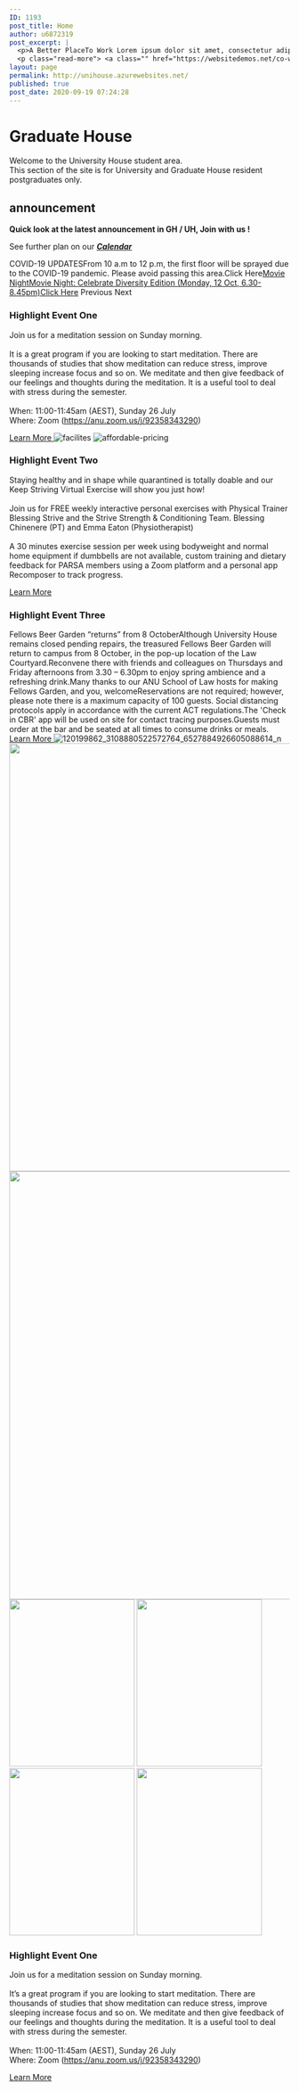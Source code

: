 ```yaml
---
ID: 1193
post_title: Home
author: u6872319
post_excerpt: |
  <p>A Better PlaceTo Work Lorem ipsum dolor sit amet, consectetur adipiscing elit. Ut elit tellus, luctus nec ullamcorper mattis, pulvinar dapibus leo. Ut elit tellus, luctus nec ullamcorper mattis, pulvinar dapibus leo. Donec Sodales Sagittis Magna. Learn More A Place That HelpsGrowth of Your Work Ut elit tellus, luctus nec ullamcorper mattis, pulvinar dapibus leo. &hellip;</p>
  <p class="read-more"> <a class="" href="https://websitedemos.net/co-working-space-02/"> <span class="screen-reader-text">Home</span> Read More &raquo;</a></p>
layout: page
permalink: http://unihouse.azurewebsites.net/
published: true
post_date: 2020-09-19 07:24:28
---
```

<h1> Graduate House</h1>		
		<p>Welcome to the University House student area.<br data-rich-text-line-break="true" />This section of the site is for University and Graduate House resident postgraduates only.</p>		
			<h2>announcement</h2>		
		<p><b>Quick look at the latest announcement in GH / UH, Join with us !</b></p><p>See further plan on our <i><u><b><a href="https://unihouse.azurewebsites.net/index.php/event/">Calendar</a></b></u></i></p>		
					COVID-19 UPDATESFrom 10 a.m to 12 p.m, the first floor will be sprayed due to the COVID-19 pandemic. Please avoid passing this area.Click Here<a href="https://unihouse.azurewebsites.net/index.php/event/test-event/">Movie NightMovie Night: Celebrate Diversity Edition (Monday, 12 Oct, 6.30-8.45pm)Click Here</a>				
							Previous
							Next
			<h3>Highlight Event One</h3>		
		<p>Join us for a meditation session on Sunday morning. <br /><br />It is a great program if you are looking to start meditation. There are thousands of studies that show meditation can reduce stress, improve sleeping increase focus and so on. We meditate and then give feedback of our feelings and thoughts during the meditation. It is a useful tool to deal with stress during the semester.<br /><br />When: 11:00-11:45am (AEST), Sunday 26 July<br />Where: Zoom (<a href="https://anu.zoom.us/j/92358343290" target="_blank" rel="nofollow noopener noreferrer" data-lynx-mode="hover" data-lynx-uri="https://l.facebook.com/l.php?u=https%3A%2F%2Fanu.zoom.us%2Fj%2F92358343290&h=AT20ncDNAMjMptYwD4-JcmfXoUrnta8WncnndITjBOKuux9NQXshJaMgN8Ov85AGNJJ4sEZ_DxqZXPgYhDGqj2Le96ROK6qjmasJgPGEK1IEUr8hTUw9D1gotSrxlogoxt2unuFRyeGumS_-Eok">https://anu.zoom.us/j/92358343290</a>)</p>		
			<a href="https://www.facebook.com/events/350695065893479/" role="button">
						Learn More
					</a>
										<img src="/wp-content/uploads/elementor/thumbs/facilites-ovojycfqq9ynbka2mpqslye1u7rhu7wnez164awo4g.jpg" title="facilites" alt="facilites" />											
										<img src="/wp-content/uploads/elementor/thumbs/affordable-pricing-ovojyddkx3zxn68ph85f6g5iflmv1x0dr3onlkv9y8.jpg" title="affordable-pricing" alt="affordable-pricing" />											
			<h3>Highlight Event Two</h3>		
		<p>Staying healthy and in shape while quarantined is totally doable and our Keep Striving Virtual Exercise will show you just how!<br /><br />Join us for FREE weekly interactive personal exercises with Physical Trainer Blessing Strive and the Strive Strength &amp; Conditioning Team. Blessing Chinenere (PT) and Emma Eaton (Physiotherapist)<br /><br />A 30 minutes exercise session per week using bodyweight and normal home equipment if dumbbells are not available, custom training and dietary feedback for PARSA members using a Zoom platform and a personal app Recomposer to track progress.</p>		
			<a href="https://www.facebook.com/events/2635536513348515/" role="button">
						Learn More
					</a>
			<h3>Highlight Event Three</h3>		
		Fellows Beer Garden “returns” from 8 OctoberAlthough University House remains closed pending repairs, the treasured Fellows Beer Garden will return to campus from 8 October, in the pop-up location of the Law Courtyard.Reconvene there with friends and colleagues on Thursdays and Friday afternoons from 3.30 – 6.30pm to enjoy spring ambience and a refreshing drink.Many thanks to our ANU School of Law hosts for making Fellows Garden, and you, welcomeReservations are not required; however, please note there is a maximum capacity of 100 guests. Social distancing protocols apply in accordance with the current ACT regulations.The 'Check in CBR' app will be used on site for contact tracing purposes.Guests must order at the bar and be seated at all times to consume drinks or meals.		
			<a href="https://www.facebook.com/UniHouseANU/" role="button">
						Learn More
					</a>
										<img src="/wp-content/uploads/2020/10/120199862_3108880522572764_6527884926605088614_n-150x150.jpg" title="120199862_3108880522572764_6527884926605088614_n" alt="120199862_3108880522572764_6527884926605088614_n" />											
										<img width="1024" height="768" src="/wp-content/uploads/2020/10/90121602228480_.pic_-1024x768.jpg" alt="" srcset="/wp-content/uploads/2020/10/90121602228480_.pic_-1024x768.jpg 1024w, /wp-content/uploads/2020/10/90121602228480_.pic_-300x225.jpg 300w, /wp-content/uploads/2020/10/90121602228480_.pic_-768x576.jpg 768w, /wp-content/uploads/2020/10/90121602228480_.pic_.jpg 1440w" sizes="(max-width: 1024px) 100vw, 1024px" />											
										<img width="1024" height="768" src="/wp-content/uploads/2020/10/90031602228470_.pic_-1024x768.jpg" alt="" srcset="/wp-content/uploads/2020/10/90031602228470_.pic_-1024x768.jpg 1024w, /wp-content/uploads/2020/10/90031602228470_.pic_-300x225.jpg 300w, /wp-content/uploads/2020/10/90031602228470_.pic_-768x576.jpg 768w, /wp-content/uploads/2020/10/90031602228470_.pic_.jpg 1440w" sizes="(max-width: 1024px) 100vw, 1024px" />											
										<img width="225" height="300" src="/wp-content/uploads/2020/10/90001602228468_.pic_-225x300.jpg" alt="" srcset="/wp-content/uploads/2020/10/90001602228468_.pic_-225x300.jpg 225w, /wp-content/uploads/2020/10/90001602228468_.pic_-768x1024.jpg 768w, /wp-content/uploads/2020/10/90001602228468_.pic_.jpg 1080w" sizes="(max-width: 225px) 100vw, 225px" />											
										<img width="225" height="300" src="/wp-content/uploads/2020/10/90131602228481_.pic_-225x300.jpg" alt="" srcset="/wp-content/uploads/2020/10/90131602228481_.pic_-225x300.jpg 225w, /wp-content/uploads/2020/10/90131602228481_.pic_-768x1024.jpg 768w, /wp-content/uploads/2020/10/90131602228481_.pic_.jpg 1080w" sizes="(max-width: 225px) 100vw, 225px" />											
										<img width="225" height="300" src="/wp-content/uploads/2020/10/90041602228471_.pic_-225x300.jpg" alt="" srcset="/wp-content/uploads/2020/10/90041602228471_.pic_-225x300.jpg 225w, /wp-content/uploads/2020/10/90041602228471_.pic_-768x1024.jpg 768w, /wp-content/uploads/2020/10/90041602228471_.pic_.jpg 1080w" sizes="(max-width: 225px) 100vw, 225px" />											
										<img width="225" height="300" src="/wp-content/uploads/2020/10/89991602228467_.pic_-225x300.jpg" alt="" srcset="/wp-content/uploads/2020/10/89991602228467_.pic_-225x300.jpg 225w, /wp-content/uploads/2020/10/89991602228467_.pic_-768x1024.jpg 768w, /wp-content/uploads/2020/10/89991602228467_.pic_.jpg 1080w" sizes="(max-width: 225px) 100vw, 225px" />											
			<h3>Highlight Event One</h3>		
		<p>Join us for a meditation session on Sunday morning. <br /><br />It’s a great program if you are looking to start meditation. There are thousands of studies that show meditation can reduce stress, improve sleeping increase focus and so on. We meditate and then give feedback of our feelings and thoughts during the meditation. It is a useful tool to deal with stress during the semester.<br /><br />When: 11:00-11:45am (AEST), Sunday 26 July<br />Where: Zoom (<a href="https://anu.zoom.us/j/92358343290" target="_blank" rel="nofollow noopener noreferrer" data-lynx-mode="hover" data-lynx-uri="https://l.facebook.com/l.php?u=https%3A%2F%2Fanu.zoom.us%2Fj%2F92358343290&amp;h=AT20ncDNAMjMptYwD4-JcmfXoUrnta8WncnndITjBOKuux9NQXshJaMgN8Ov85AGNJJ4sEZ_DxqZXPgYhDGqj2Le96ROK6qjmasJgPGEK1IEUr8hTUw9D1gotSrxlogoxt2unuFRyeGumS_-Eok">https://anu.zoom.us/j/92358343290</a>)</p>		
			<a href="https://www.facebook.com/events/350695065893479/" role="button">
						Learn More
					</a>